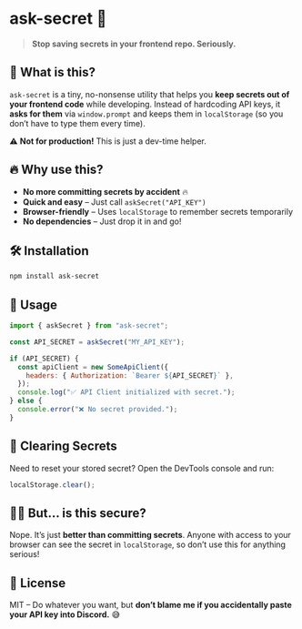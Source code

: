 # ask-secret 🔑

> **Stop saving secrets in your frontend repo. Seriously.**

## 🚀 What is this?

`ask-secret` is a tiny, no-nonsense utility that helps you **keep secrets out of your frontend code** while developing. Instead of hardcoding API keys, it **asks for them** via `window.prompt` and keeps them in `localStorage` (so you don’t have to type them every time).

⚠️ **Not for production!** This is just a dev-time helper.

## 🔥 Why use this?

- **No more committing secrets by accident** 🔥
- **Quick and easy** – Just call `askSecret("API_KEY")`
- **Browser-friendly** – Uses `localStorage` to remember secrets temporarily
- **No dependencies** – Just drop it in and go!

## 🛠 Installation

```sh
npm install ask-secret
```

## 🎯 Usage

```js
import { askSecret } from "ask-secret";

const API_SECRET = askSecret("MY_API_KEY");

if (API_SECRET) {
  const apiClient = new SomeApiClient({
    headers: { Authorization: `Bearer ${API_SECRET}` },
  });
  console.log("✅ API Client initialized with secret.");
} else {
  console.error("❌ No secret provided.");
}
```

## 🛑 Clearing Secrets

Need to reset your stored secret? Open the DevTools console and run:

```js
localStorage.clear();
```

## 🏴‍☠️ But... is this secure?

Nope. It’s just **better than committing secrets**. Anyone with access to your browser can see the secret in `localStorage`, so don’t use this for anything serious!

## 📜 License

MIT – Do whatever you want, but **don’t blame me if you accidentally paste your API key into Discord.** 😅
